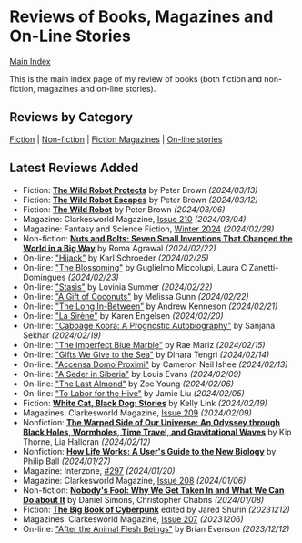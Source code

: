 # Reviews of Books, Magazines and On-Line Stories

[Main Index](../README.md)

This is the main index page of my review of books (both fiction and non-fiction, magazines and on-line stories).

## Reviews by Category

[Fiction](fiction/README.md) | [Non-fiction](nonfiction/README.md) | [Fiction Magazines](magazines/README.md) | [On-line stories](online/README.md)

## Latest Reviews Added
- Fiction: [**The Wild Robot Protects**](fiction/2024/20240313-WildRobotProtects.md) by Peter Brown *(2024/03/13)*
- Fiction: [**The Wild Robot Escapes**](fiction/2024/20240312-WildRobotEscapes.md) by Peter Brown *(2024/03/12)*
- Fiction: [**The Wild Robot**](fiction/2024/20240306-WildRobot.md) by Peter Brown *(2024/03/06)*
- Magazine: Clarkesworld Magazine, [Issue 210](magazines/Clarkesworld/20240304-Clarkesworld210.md) *(2024/03/04)*
- Magazine: Fantasy and Science Fiction, [Winter 2024](magazines/FantasyAndScienceFiction/20240228-FSF202401.md) *(2024/02/28)*
- Non-fiction: [**Nuts and Bolts: Seven Small Inventions That Changed the World in a Big Way**](nonfiction/2024/20240222-NutsBolts.md) by Roma Agrawal *(2024/02/22)*
- On-line: ["Hijack"](online/2024/20240225-Hijack.md) by Karl Schroeder *(2024/02/25)*
- On-line: ["The Blossoming"](online/2024/20240223-Blossoming.md) by Guglielmo Miccolupi, Laura C Zanetti-Domingues *(2024/02/23)*
- On-line: ["Stasis"](online/2024/20240222-Statis.md) by Lovinia Summer *(2024/02/22)*
- On-line: ["A Gift of Coconuts"](online/2024/20240222-GiftCoconuts.md) by Melissa Gunn *(2024/02/22)*
- On-line: ["The Long In-Between"](online/2024/20240221-LongInBetween.md) by Andrew Kenneson *(2024/02/21)*
- On-line: ["La Sirène"](online/2024/20240220-LaSirene.md) by Karen Engelsen *(2024/02/20)*
- On-line: ["Cabbage Koora: A Prognostic Autobiography"](online/2024/20240219-CabbageKoora.md) by Sanjana Sekhar *(2024/02/19)*
- On-line: ["The Imperfect Blue Marble"](online/2024/20240215-ImperfectBlueMarble.md) by Rae Mariz *(2024/02/15)*
- On-line: ["Gifts We Give to the Sea"](online/2024/20240214-GiftsWeGiveToTheSea.md) by Dinara Tengri *(2024/02/14)*
- On-line: ["Accensa Domo Proximi"](online/2024/20240213-AccensaDomoProximi.md) by Cameron Neil Ishee *(2024/02/13)*
- On-line: ["A Seder in Siberia"](online/2024/20240209-SederSiberia.md) by Louis Evans *(2024/02/09)*
- On-line: ["The Last Almond"](online/2024/20240206-LastAlmond.md) by Zoe Young *(2024/02/06)*
- On-line: ["To Labor for the Hive"](online/2024/20240205-ToLaborForTheHive.md) by Jamie Liu *(2024/02/05)*
- Fiction: [**White Cat, Black Dog: Stories**](fiction/2024/20240219-WhiteCatBlackDog.md) by Kelly Link *(2024/02/19)*
- Magazines: Clarkesworld Magazine, [Issue 209](magazines/Clarkesworld/20240209-Clarkesworld209.md) *(2024/02/09)*
- Nonfiction: [**The Warped Side of Our Universe: An Odyssey through Black Holes, Wormholes, Time Travel, and Gravitational Waves**](nonfiction/2024/20240212-WarpedSideOurUniverse.md) by Kip Thorne, Lia Halloran *(2024/02/12)*
- Nonfiction: [**How Life Works: A User's Guide to the New Biology**](nonfiction/2024/20240127-HowLifeWorks.md) by Philip Ball *(2024/01/27)*
- Magazine: Interzone, [#297](magazines/Interzone/20240120-Interzone297.md) *(2024/01/20)*
- Magazine: Clarkesworld Magazine, [Issue 208](magazines/Clarkesworld/20240106-Clarkesworld208.md) *(2024/01/06)*
- Non-fiction: [**Nobody's Fool: Why We Get Taken In and What We Can Do about It**](nonfiction/2024/20240108-NobodysFool.md) by Daniel Simons, Christopher Chabris *(2024/01/08)*
- Fiction: [**The Big Book of Cyberpunk**](fiction/2023/20231212-BigBookCyberpunk.md) edited by Jared Shurin *(20231212)*
- Magazines: Clarkesworld Magazine, [Issue 207](magazines/Clarkesworld/20231206-Clarkesworld207.md) *(20231206)*
- On-line: ["After the Animal Flesh Beings"](online/2023/20231212-AfterAnimalFleshBeings.md) by Brian Evenson *(2023/12/12)*
